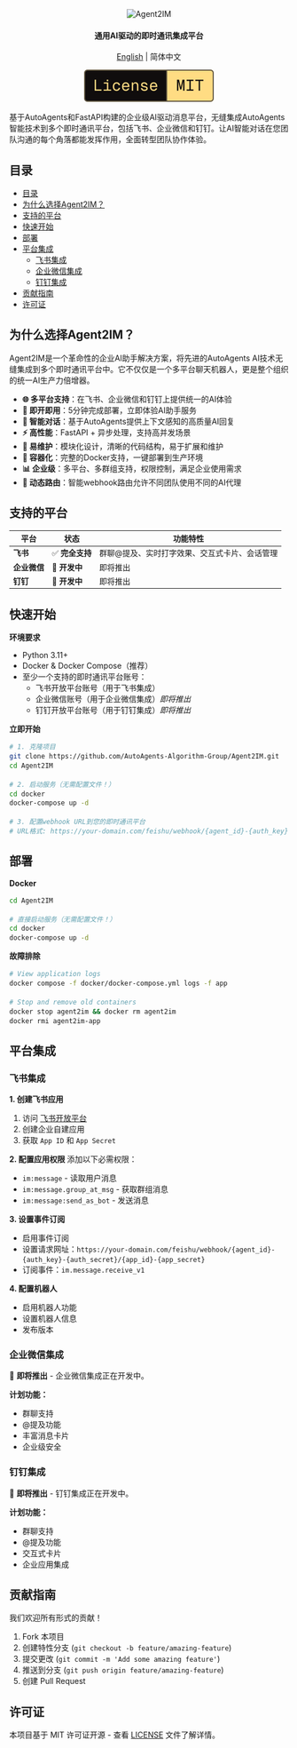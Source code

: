 <div align="center">

<img src="https://img.shields.io/badge/Agent2IM-000000?style=for-the-badge&labelColor=faf9f6&color=faf9f6&logoColor=000000" alt="Agent2IM" width="280"/>

<h4>通用AI驱动的即时通讯集成平台</h4>

[English](README.md) | 简体中文

<picture>
  <source media="(prefers-color-scheme: dark)" srcset="media/dark_license.svg" />
  <img alt="License MIT" src="media/light_license.svg" />
</picture>

</div>

基于AutoAgents和FastAPI构建的企业级AI驱动消息平台，无缝集成AutoAgents智能技术到多个即时通讯平台，包括飞书、企业微信和钉钉。让AI智能对话在您团队沟通的每个角落都能发挥作用，全面转型团队协作体验。

## 目录
- [目录](#目录)
- [为什么选择Agent2IM？](#为什么选择agent2im)
- [支持的平台](#支持的平台)
- [快速开始](#快速开始)
- [部署](#部署)
- [平台集成](#平台集成)
  - [飞书集成](#飞书集成)
  - [企业微信集成](#企业微信集成)
  - [钉钉集成](#钉钉集成)
- [贡献指南](#贡献指南)
- [许可证](#许可证)

## 为什么选择Agent2IM？

Agent2IM是一个革命性的企业AI助手解决方案，将先进的AutoAgents AI技术无缝集成到多个即时通讯平台中。它不仅仅是一个多平台聊天机器人，更是整个组织的统一AI生产力倍增器。

- **🌐 多平台支持**：在飞书、企业微信和钉钉上提供统一的AI体验
- **🚀 即开即用**：5分钟完成部署，立即体验AI助手服务
- **🧠 智能对话**：基于AutoAgents提供上下文感知的高质量AI回复
- **⚡ 高性能**：FastAPI + 异步处理，支持高并发场景
- **🔧 易维护**：模块化设计，清晰的代码结构，易于扩展和维护  
- **🐳 容器化**：完整的Docker支持，一键部署到生产环境
- **📊 企业级**：多平台、多群组支持，权限控制，满足企业使用需求
- **🔄 动态路由**：智能webhook路由允许不同团队使用不同的AI代理

## 支持的平台

| 平台 | 状态 | 功能特性 |
|----------|--------|----------|
| **飞书** | ✅ **完全支持** | 群聊@提及、实时打字效果、交互式卡片、会话管理 |
| **企业微信** | 🚧 **开发中** | 即将推出 |
| **钉钉** | 🚧 **开发中** | 即将推出 |

## 快速开始

**环境要求**
- Python 3.11+
- Docker & Docker Compose（推荐）
- 至少一个支持的即时通讯平台账号：
  - 飞书开放平台账号（用于飞书集成）
  - 企业微信账号（用于企业微信集成）*即将推出*
  - 钉钉开放平台账号（用于钉钉集成）*即将推出*

**立即开始**
```bash
# 1. 克隆项目
git clone https://github.com/AutoAgents-Algorithm-Group/Agent2IM.git
cd Agent2IM

# 2. 启动服务（无需配置文件！）
cd docker
docker-compose up -d

# 3. 配置webhook URL到您的即时通讯平台
# URL格式: https://your-domain.com/feishu/webhook/{agent_id}-{auth_key}-{auth_secret}/{app_id}-{app_secret}
```

## 部署

**Docker**
```bash
cd Agent2IM

# 直接启动服务（无需配置文件！）
cd docker
docker-compose up -d
```

**故障排除**
```bash
# View application logs
docker compose -f docker/docker-compose.yml logs -f app

# Stop and remove old containers
docker stop agent2im && docker rm agent2im
docker rmi agent2im-app
```

## 平台集成

### 飞书集成

**1. 创建飞书应用**
1. 访问 [飞书开放平台](https://open.feishu.cn/)
2. 创建企业自建应用
3. 获取 `App ID` 和 `App Secret`

**2. 配置应用权限**
添加以下必需权限：
- `im:message` - 读取用户消息
- `im:message.group_at_msg` - 获取群组消息
- `im:message:send_as_bot` - 发送消息

**3. 设置事件订阅**
- 启用事件订阅
- 设置请求网址：`https://your-domain.com/feishu/webhook/{agent_id}-{auth_key}-{auth_secret}/{app_id}-{app_secret}`
- 订阅事件：`im.message.receive_v1`

**4. 配置机器人**
- 启用机器人功能
- 设置机器人信息
- 发布版本

### 企业微信集成

🚧 **即将推出** - 企业微信集成正在开发中。

**计划功能：**
- 群聊支持
- @提及功能
- 丰富消息卡片
- 企业级安全

### 钉钉集成

🚧 **即将推出** - 钉钉集成正在开发中。

**计划功能：**
- 群聊支持
- @提及功能
- 交互式卡片
- 企业应用集成


## 贡献指南

我们欢迎所有形式的贡献！

1. Fork 本项目
2. 创建特性分支 (`git checkout -b feature/amazing-feature`)
3. 提交更改 (`git commit -m 'Add some amazing feature'`)
4. 推送到分支 (`git push origin feature/amazing-feature`)
5. 创建 Pull Request

## 许可证

本项目基于 MIT 许可证开源 - 查看 [LICENSE](LICENSE) 文件了解详情。